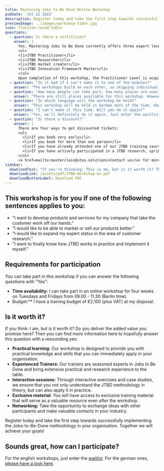 ```yaml
---
title: Mastering Jobs to Be Done Online Workshop
pubDate: 'Jul 22 2022'
description: Register today and take the first step towards successfully implementing the Jobs-to-Be-Done methodology in your company. Together we will achieve your goals!
previewImage: ../images/workshop-timer.jpg
icon: flaticon-round-table
questions:
  - question: Is there a certificate?
    answer: |
      Yes. Mastering Jobs to Be Done currently offers three expert levels to prove practical experience:
      <ul>
      <li>JTBD Practitioner</li>
      <li>JTBD Researcher</li>
      <li>JTBD market creator</li>
      <li>JTBD Innovation Framework Master</li>
      </ul>
      Upon completion of this workshop, the Practitioner Level is acquired, which remains valid for three years. For more information on the certifications, please contact us directly.
  - question: "Is it bad if I can't make it to one of the modules?"
    answer: "The workshops build on each other, so skipping individual workshop modules can lead to comprehension problems. However, as we know that it can always happen that you can't make it to an unplanned date, we offer 1on1 recap sessions for 200€."
  - question: "How many people can take part, how many places are available?"
    answer: "There are still places available for this workshop. However, no more than 10 participants will take part."
  - question: "In which language will the workshop be held?"
    answer: "This workshop will be held in German most of the time. However, we conduct english ones. You can sign up for the waitlist at <a href=\"mailto:masterclass@utxo.solutions\">masterclass@utxo.solutions</a>."
  - question: "I can't make it this time. Will you do it again?"
    answer: "Yes, we'll definitely do it again. Just enter the waitlist and you will be notified. Just mail us at <a href=\"mailto:masterclass@utxo.solutions\">masterclass@utxo.solutions</a>"
  - question: "Is there a discount?"
    answer: |
      There are four ways to get discounted tickets:
      <ul>
        <li>If you book very early</li>
        <li>If you book for more than one person</li>
        <li>If you have already attended one of our JTBD training courses in the last 3 years and would like a refresher</li>
        <li>If you have actively participated in a JTBD research, sprint or project as an employee of our customers</li>
      </ul>
      <a href=mailto:masterclass@utxo.solutions>Contact us</a> for more information.
sidebar:
  downloadText: "If you're thinking: This is me, but is it worth it? Then you will find more information here to answer this question with a clear \"Yes\":"
  downloadLink: /assets/pdf/JTBD-Workshop-en.pdf
  downloadButtonLabel: Download PDF
---
```


## This workshop is for you if one of the following sentences applies to you:

- "I want to develop products and services for my company that take the customer work off our hands."
- "I would like to be able to market or sell our products better."
- "I would like to expand my expert status in the area of customer research."
- "I want to finally know how JTBD works in practice and implement it myself."

## Requirements for participation

You can take part in this workshop if you can answer the following questions with "Yes":

- **Time availability:** I can take part in an online workshop for four weeks on Tuesdays and Fridays from 09.00 - 11.30 (Berlin time).
- Budget:** I have a training budget of €2,100 (plus VAT) at my disposal.

## Is it worth it?

If you think: I am, but is it worth it? Do you deliver the added value you promise here? Then you can find more information here to hopefully answer this question with a resounding yes:

- **Practical learning:** Our workshop is designed to provide you with practical knowledge and skills that you can immediately apply in your organisation.
- **Experienced Trainers:** Our trainers are seasoned experts in Jobs to Be Done and bring extensive practical and research experience to the table.
- **Interactive sessions:** Through interactive exercises and case studies, we ensure that you not only understand the JTBD methodology in theory, but can also apply it in practice.
- **Exclusive material:** You will have access to exclusive training material that will serve as a valuable resource even after the workshop.
- **Networking:** Take the opportunity to exchange ideas with other participants and make valuable contacts in your industry.

Register today and take the first step towards successfully implementing the Jobs-to-Be-Done methodology in your organisation. Together we will achieve your goals!

## Sounds great, how can I participate?

For the english workshops, just enter the [waitlist](mailto:masterclass@utxo.solutions). For the german ones, [please have a look here](/leistungen/mastering-jobs-to-be-done-online-workshop).